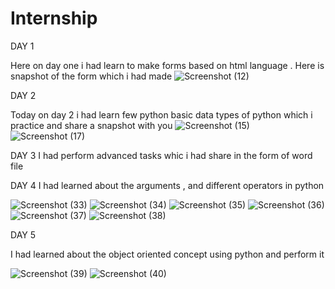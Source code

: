 # Internship
DAY 1

Here on day one i had learn to make forms based on html language .
Here is snapshot of the form which i had made 
![Screenshot (12)](https://user-images.githubusercontent.com/84834787/119617802-ceef8780-be1f-11eb-91dc-8794a591920c.png)



DAY 2

Today on day 2 i had learn few python basic data types of python which i practice and share a snapshot with you
![Screenshot (15)](https://user-images.githubusercontent.com/84834787/119794375-1dbb2100-bef5-11eb-8b9b-bfe543e73eb4.png)
![Screenshot (17)](https://user-images.githubusercontent.com/84834787/119794389-20b61180-bef5-11eb-901d-9431f9362afd.png)


DAY 3
I had perform advanced tasks whic i had share in the form of word file


DAY 4 
I had learned about the arguments , and different operators in python

![Screenshot (33)](https://user-images.githubusercontent.com/84834787/120355852-4ee68780-c321-11eb-8939-149d720a8f15.png)
![Screenshot (34)](https://user-images.githubusercontent.com/84834787/120355861-50b04b00-c321-11eb-8c77-5f04eff9c319.png)
![Screenshot (35)](https://user-images.githubusercontent.com/84834787/120355868-527a0e80-c321-11eb-8bd7-ad49305820aa.png)
![Screenshot (36)](https://user-images.githubusercontent.com/84834787/120355879-5443d200-c321-11eb-8f4b-f13a3d2c2d5a.png)
![Screenshot (37)](https://user-images.githubusercontent.com/84834787/120355889-57d75900-c321-11eb-8fd1-8aa4c5877e26.png)
![Screenshot (38)](https://user-images.githubusercontent.com/84834787/120355896-5a39b300-c321-11eb-84cd-f3b6f10627df.png)

DAY 5 

I had learned about the object oriented concept using python and perform it 


![Screenshot (39)](https://user-images.githubusercontent.com/84834787/120356716-4478bd80-c322-11eb-8122-f0059bf6ad3a.png)
![Screenshot (40)](https://user-images.githubusercontent.com/84834787/120356724-45a9ea80-c322-11eb-838f-5c20f39b38d0.png)




